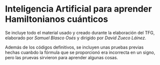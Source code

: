 # Inteligencia Artificial para aprender Hamiltonianos cuánticos

Se incluye todo el material usado y creado durante la elaboración del TFG, elaborado por *Samuel Blasco Osés* y dirigido por *David Zueco Láinez*.

Además de los códigos definitivos, se incluyen unas pruebas previas hechas cuanbdo la fórmula que se proporcionó era incorrecta en un signo, pero las pruevas sirvieron para aprender algunas cosas.
